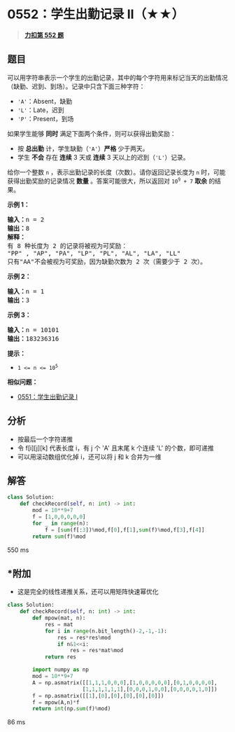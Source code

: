 # 0552：学生出勤记录 II（★★）


> <u>**[力扣第 552 题](https://leetcode.cn/problems/student-attendance-record-ii/)**</u>

## 题目

可以用字符串表示一个学生的出勤记录，其中的每个字符用来标记当天的出勤情况（缺勤、迟到、到场）。记录中只含下面三种字符：
<ul>
<li><code>'A'</code>：Absent，缺勤</li>
<li><code>'L'</code>：Late，迟到</li>
<li><code>'P'</code>：Present，到场</li>
</ul>

<p>如果学生能够 <strong>同时</strong> 满足下面两个条件，则可以获得出勤奖励：</p>

<ul>
<li>按 <strong>总出勤</strong> 计，学生缺勤（<code>'A'</code>）<strong>严格</strong> 少于两天。</li>
<li>学生 <strong>不会</strong> 存在 <strong>连续</strong> 3 天或 <strong>连续</strong> 3 天以上的迟到（<code>'L'</code>）记录。</li>
</ul>

<p>给你一个整数 <code>n</code> ，表示出勤记录的长度（次数）。请你返回记录长度为 <code>n</code> 时，可能获得出勤奖励的记录情况 <strong>数量</strong> 。答案可能很大，所以返回对 <code>10<sup>9</sup> + 7</code> <strong>取余</strong> 的结果。</p>



<p><strong>示例 1：</strong></p>

<pre>
<strong>输入：</strong>n = 2
<strong>输出：</strong>8
<strong>解释：
</strong>有 8 种长度为 2 的记录将被视为可奖励：
"PP" , "AP", "PA", "LP", "PL", "AL", "LA", "LL"
只有"AA"不会被视为可奖励，因为缺勤次数为 2 次（需要少于 2 次）。
</pre>

<p><strong>示例 2：</strong></p>

<pre>
<strong>输入：</strong>n = 1
<strong>输出：</strong>3
</pre>

<p><strong>示例 3：</strong></p>

<pre>
<strong>输入：</strong>n = 10101
<strong>输出：</strong>183236316
</pre>



<p><strong>提示：</strong></p>

<ul>
<li><code>1 &lt;= n &lt;= 10<sup>5</sup></code></li>
</ul>


**相似问题：**
- [0551：学生出勤记录 I](/leetcode/0551)


## 分析

- 按最后一个字符递推
- 令 f[i][j][k] 代表长度 i，有 j 个 'A' 且末尾 k 个连续 'L' 的个数，即可递推
- 可以用滚动数组优化掉 i，还可以将 j 和 k 合并为一维

## 解答

```python
class Solution:
    def checkRecord(self, n: int) -> int:
        mod = 10**9+7
        f = [1,0,0,0,0,0]
        for _ in range(n):
            f = [sum(f[:3])%mod,f[0],f[1],sum(f)%mod,f[3],f[4]]
        return sum(f)%mod
```
550 ms

## *附加

- 这是完全的线性递推关系，还可以用矩阵快速幂优化

```python
class Solution:
    def checkRecord(self, n: int) -> int:
        def mpow(mat, n):
            res = mat
            for i in range(n.bit_length()-2,-1,-1):
                res = res*res%mod
                if n&1<<i:
                    res = res*mat%mod
            return res

        import numpy as np
        mod = 10**9+7
        A = np.asmatrix([[1,1,1,0,0,0],[1,0,0,0,0,0],[0,1,0,0,0,0],
                        [1,1,1,1,1,1],[0,0,0,1,0,0],[0,0,0,0,1,0]])
        f = np.asmatrix([[1],[0],[0],[0],[0],[0]])
        f = mpow(A,n)*f
        return int(np.sum(f)%mod)
```
86 ms
